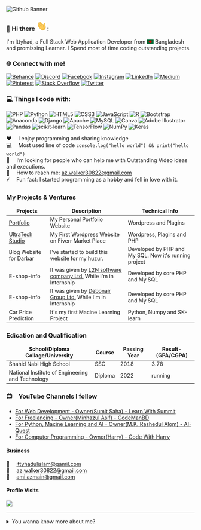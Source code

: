 ![Github Banner](assets/banner_github.png)

### 💫 Hi there <img src="assets/hello.gif" width="28px" alt="hi">:
I'm Ittyhad, a Full Stack Web Application Developer from <img src="assets/bangladesh.png" width="18"/> Bangladesh and promissing Learner. I Spend most of time coding outstanding projects.

### 🌐 Connect with me!
[![Behance](https://img.shields.io/badge/Behance-1769ff?logo=behance&logoColor=white)](https://behance.net/https://www.behance.net/syedittyhadulislam) [![Discord](https://img.shields.io/badge/Discord-%237289DA.svg?logo=discord&logoColor=white)](htttps://discord.gg/azmain_walker#3172) [![Facebook](https://img.shields.io/badge/Facebook-%231877F2.svg?logo=Facebook&logoColor=white)](https://facebook.com/https://www.facebook.com/syedittyhadulislam.azmain/) [![Instagram](https://img.shields.io/badge/Instagram-%23E4405F.svg?logo=Instagram&logoColor=white)](https://instagram.com/https://www.instagram.com/walker_30822/) [![LinkedIn](https://img.shields.io/badge/LinkedIn-%230077B5.svg?logo=linkedin&logoColor=white)](https://linkedin.com/in/https://www.linkedin.com/in/syed-ittyhadul-islam-8b78651b1/) [![Medium](https://img.shields.io/badge/Medium-12100E?logo=medium&logoColor=white)](https://medium.com/@@ittyhadulislam) [![Pinterest](https://img.shields.io/badge/Pinterest-%23E60023.svg?logo=Pinterest&logoColor=white)](https://pinterest.com/https://www.pinterest.com/ittyhadul) [![Stack Overflow](https://img.shields.io/badge/-Stackoverflow-FE7A16?logo=stack-overflow&logoColor=white)](https://stackoverflow.com/users/14095324) [![Twitter](https://img.shields.io/badge/Twitter-%231DA1F2.svg?logo=Twitter&logoColor=white)](https://twitter.com/https://twitter.com/ittyhadulislam) 

### 💻 Things I code with:
![PHP](https://img.shields.io/badge/php-%23777BB4.svg?style=for-the-badge&logo=php&logoColor=white) ![Python](https://img.shields.io/badge/python-3670A0?style=for-the-badge&logo=python&logoColor=ffdd54) ![HTML5](https://img.shields.io/badge/html5-%23E34F26.svg?style=for-the-badge&logo=html5&logoColor=white) ![CSS3](https://img.shields.io/badge/css3-%231572B6.svg?style=for-the-badge&logo=css3&logoColor=white) ![JavaScript](https://img.shields.io/badge/javascript-%23323330.svg?style=for-the-badge&logo=javascript&logoColor=%23F7DF1E) ![R](https://img.shields.io/badge/r-%23276DC3.svg?style=for-the-badge&logo=r&logoColor=white) ![Bootstrap](https://img.shields.io/badge/bootstrap-%23563D7C.svg?style=for-the-badge&logo=bootstrap&logoColor=white) ![Anaconda](https://img.shields.io/badge/Anaconda-%2344A833.svg?style=for-the-badge&logo=anaconda&logoColor=white) ![Django](https://img.shields.io/badge/django-%23092E20.svg?style=for-the-badge&logo=django&logoColor=white) ![Apache](https://img.shields.io/badge/apache-%23D42029.svg?style=for-the-badge&logo=apache&logoColor=white) ![MySQL](https://img.shields.io/badge/mysql-%2300f.svg?style=for-the-badge&logo=mysql&logoColor=white) ![Canva](https://img.shields.io/badge/Canva-%2300C4CC.svg?style=for-the-badge&logo=Canva&logoColor=white) ![Adobe Illustrator](https://img.shields.io/badge/adobeillustrator-%23FF9A00.svg?style=for-the-badge&logo=adobeillustrator&logoColor=white) ![Pandas](https://img.shields.io/badge/pandas-%23150458.svg?style=for-the-badge&logo=pandas&logoColor=white) ![scikit-learn](https://img.shields.io/badge/scikit--learn-%23F7931E.svg?style=for-the-badge&logo=scikit-learn&logoColor=white) ![TensorFlow](https://img.shields.io/badge/TensorFlow-%23FF6F00.svg?style=for-the-badge&logo=TensorFlow&logoColor=white) ![NumPy](https://img.shields.io/badge/numpy-%23013243.svg?style=for-the-badge&logo=numpy&logoColor=white) ![Keras](https://img.shields.io/badge/Keras-%23D00000.svg?style=for-the-badge&logo=Keras&logoColor=white)

:hearts: &emsp;I enjoy programming and sharing knowledge <br/>
:computer: &emsp;Most used line of code `console.log("hello world") && print("hello world")` <br/>
🤔 &emsp;I’m looking for people who can help me with Outstanding Video ideas and executions.<br/>
:e-mail: &emsp;How to reach me: az.walker30822@gmail.com<br/>
⚡ &emsp;Fun fact: I started programming as a hobby and fell in love with it.
<!--
# 📊 GitHub Stats:
![](https://github-readme-stats.vercel.app/api?username=ittyhadulislam&theme=dark&hide_border=false&include_all_commits=true&count_private=true)<br/>
![](https://github-readme-streak-stats.herokuapp.com/?user=ittyhadulislam&theme=dark&hide_border=false)<br/>
![](https://github-readme-stats.vercel.app/api/top-langs/?username=ittyhadulislam&theme=dark&hide_border=false&include_all_commits=true&count_private=true&layout=compact)

## 🏆 GitHub Trophies
![](https://github-profile-trophy.vercel.app/?username=ittyhadulislam&theme=radical&no-frame=false&no-bg=false&margin-w=4)

### ✍️ Random Dev Quote
![](https://quotes-github-readme.vercel.app/api?type=horizontal&theme=dark)
-->

### My Projects & Ventures

<table>
  <thead align="center">
    <tr border: none;>
      <td><b>Projects</b></td>
      <td><b>Description</b></td>
      <td><b>Technical Info</b></td>
    </tr>
  </thead>
  <tbody>
    <tr>
      <td><a href="https:Ittyhadulislam.com/" target="_blank">Portfolio</a></td>
      <td>My Personal Portfolio Website</td>
      <td>Wordpress and Plagins</td>
    </tr>
    <tr>
      <td><a href="https://www.ultratechstudio.com/" target="_blank">UltraTech Studio</a></td>
      <td>My First Wordpress Website on Fiverr Market Place</td>
      <td>Wordpress, Plagins and PHP</td>
    </tr>
    <tr>
      <td>Blog Website for Darbar</td>
      <td>I've started to build this website for my huzur.</td>
      <td>Developed by PHP and My SQL. Now it's running project</td>
    </tr>
    <tr>
      <td>E-shop-info</td>
      <td>It was given by <a href="http://l2nsoft.com/" target="_blank">L2N software company Ltd.</a> While I'm in Internship</td>
      <td>Developed by core PHP and My SQL</td>
    </tr>
    <tr>
      <td>E-shop-info</td>
      <td>It was given by <a href="https://debonairgroupbd.com/" target="_blank">Debonair Group Ltd.</a> While I'm in Internship</td>
      <td>Developed by core PHP and My SQL</td>
    </tr>
    <tr>
      <td>Car Price Prediction</td>
      <td>It's my first Macine Learning Project</td>
      <td>Python, Numpy and SK-learn</td>
    </tr>
  </tbody>
</table>

### Edication and Qualification

<table>
  <thead align="center">
    <tr border: none;>
      <td><b>School/Diploma Collage/University</b></td>
      <td><b>Course</b></td>
      <td><b>Passing Year</b></td>
      <td><b>Result-(GPA/CGPA)</b></td>
    </tr>
  </thead>
  <tbody>
    <tr>
      <td>Shahid Nabi High School</td>
      <td>SSC</td>
      <td>2018</td>
      <td>3.78</td>
    </tr>
    <tr>
      <td>National Institute of Engineering and Technology</td>
      <td>Diploma</td>
      <td>2022</td>
      <td>running</td>
    </tr>
  </tbody>
</table>

### 📺&emsp;YouTube Channels I follow

<!-- YOUTUBE:START -->
- [For Web Development - Owner(Sumit Saha) - Learn With Summit](https://www.youtube.com/c/LearnwithSumit)
- [For Freelancing - Owner(Minhazul Asif) - CodeManBD](https://www.youtube.com/c/CodemanBD)
- [For Python, Macine Learning and AI - Owner(M.K. Rashedul Alom) - AI-Quest](https://www.youtube.com/c/aiQuest)
- [For Computer Programming - Owner(Harry) - Code With Harry](https://www.youtube.com/c/codewithharry)
<!-- YOUTUBE:END -->

#### Business

:email: &emsp;ittyhadulislam@gamil.com
<br >
:email: &emsp;az.walker30822@gmail.com
<br >
:email: &emsp;ami.azmain@gmail.com

#### Profile Visits
[![](https://visitcount.itsvg.in/api?id=ittyhadulislam&icon=0&color=0)](https://visitcount.itsvg.in)

---
<details>
<summary>
  You wanna know more about me?
</summary>

<br >

I love to do research and gaining knowledge, I want to help others with technology, I love Technology, AI and Robot!

#### Adout Me?
I'm a Promissing learner of Computer Programming. I love code and I spend all the day in coding. Now I study on JS and It's libraries, PHP, Python and Django, Machine Learning and AI.

# 📊 GitHub Stats:
![](https://github-readme-stats.vercel.app/api?username=ittyhadulislam&theme=dark&hide_border=false&include_all_commits=true&count_private=true)<br/>

</details>
